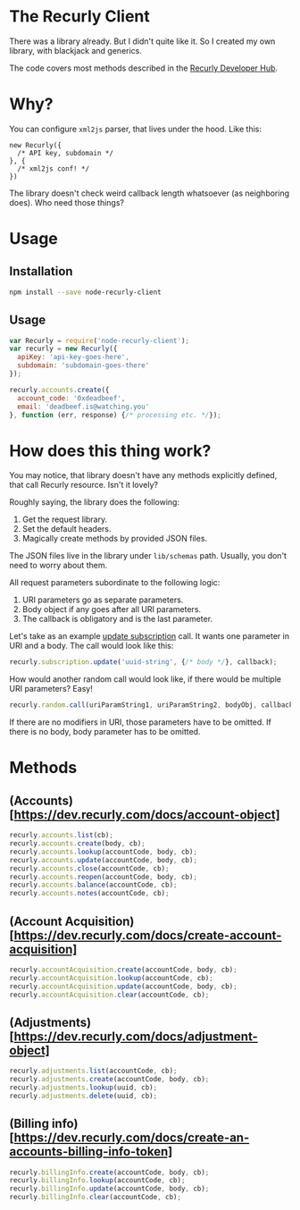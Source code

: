 # The Recurly Client

There was a library already. But I didn't quite like it. So I created my own library, with blackjack and generics.

The code covers most methods described in the [Recurly Developer Hub](https://dev.recurly.com).

# Why?
You can configure `xml2js` parser, that lives under the hood. Like this:
```
new Recurly({
  /* API key, subdomain */
}, {
  /* xml2js conf! */
})
```

The library doesn't check weird callback length whatsoever (as neighboring does). Who need those things?

# Usage
## Installation
```sh
npm install --save node-recurly-client
```

## Usage
```js
var Recurly = require('node-recurly-client');
var recurly = new Recurly({
  apiKey: 'api-key-goes-here',
  subdomain: 'subdomain-goes-there'
});

recurly.accounts.create({
  account_code: '0xdeadbeef',
  email: 'deadbeef.is@watching.you'
}, function (err, response) {/* processing etc. */});
```

# How does this thing work?

You may notice, that library doesn't have any methods explicitly defined, that call Recurly resource. Isn't it lovely?

Roughly saying, the library does the following:

1. Get the request library.
2. Set the default headers.
3. Magically create methods by provided JSON files.

The JSON files live in the library under `lib/schemas` path. Usually, you don't need to worry about them.

All request parameters subordinate to the following logic:

1. URI parameters go as separate parameters.
2. Body object if any goes after all URI parameters.
3. The callback is obligatory and is the last parameter.

Let's take as an example [update subscription](https://dev.recurly.com/docs/update-subscription) call. It wants one
parameter in URI and a body. The call would look like this:

```js
recurly.subscription.update('uuid-string', {/* body */}, callback);
```

How would another random call would look like, if there would be multiple URI parameters? Easy!

```js
recurly.random.call(uriParamString1, uriParamString2, bodyObj, callback);
```

If there are no modifiers in URI, those parameters have to be omitted.
If there is no body, body parameter has to be omitted.

# Methods
## (Accounts)[https://dev.recurly.com/docs/account-object]
```js
recurly.accounts.list(cb);
recurly.accounts.create(body, cb);
recurly.accounts.lookup(accountCode, body, cb);
recurly.accounts.update(accountCode, body, cb);
recurly.accounts.close(accountCode, cb);
recurly.accounts.reopen(accountCode, body, cb);
recurly.accounts.balance(accountCode, cb);
recurly.accounts.notes(accountCode, cb);
```

## (Account Acquisition)[https://dev.recurly.com/docs/create-account-acquisition]
```js
recurly.accountAcquisition.create(accountCode, body, cb);
recurly.accountAcquisition.lookup(accountCode, cb);
recurly.accountAcquisition.update(accountCode, body, cb);
recurly.accountAcquisition.clear(accountCode, cb);
```

## (Adjustments)[https://dev.recurly.com/docs/adjustment-object]
```js
recurly.adjustments.list(accountCode, cb);
recurly.adjustments.create(accountCode, body, cb);
recurly.adjustments.lookup(uuid, cb);
recurly.adjustments.delete(uuid, cb);
```

## (Billing info)[https://dev.recurly.com/docs/create-an-accounts-billing-info-token]
```js
recurly.billingInfo.create(accountCode, body, cb);
recurly.billingInfo.lookup(accountCode, cb);
recurly.billingInfo.update(accountCode, body, cb);
recurly.billingInfo.clear(accountCode, cb);
```
